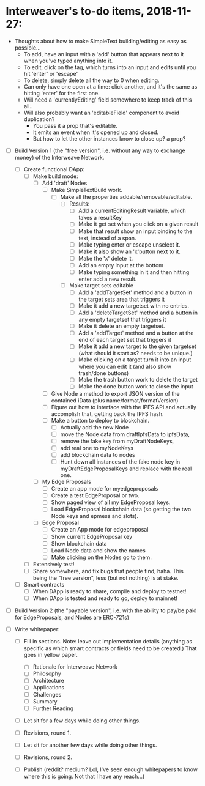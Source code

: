 # Interweaver's to-do items, 2018-11-27:

- Thoughts about how to make SimpleText building/editing as easy as possible...
  - To add, have an input with a 'add' button that appears next to it when you've typed anything into it.
  - To edit, click on the tag, which turns into an input and edits until you hit 'enter' or 'escape'
  - To delete, simply delete all the way to 0 when editing.
  - Can only have one open at a time: click another, and it's the same as hitting 'enter' for the first one.
  - Will need a 'currentlyEditing' field somewhere to keep track of this all..
  - Will also probably want an 'editableField' component to avoid duplication?
    - You pass it a prop that's editable.
    - It emits an event when it's opened up and closed.
    - But how to let the other instances know to close up? a prop?

- [ ] Build Version 1 (the "free version", i.e. without any way to exchange money) of the Interweave Network.
  - [ ] Create functional DApp:
    - [ ] Make build mode:
      - [ ] Add 'draft' Nodes
        - [ ] Make SimpleTextBuild work.
          - [ ] Make all the properties addable/removable/editable.
            - [ ] Results:
              - [ ] Add a currentEditingResult variable, which takes a resultKey
              - [ ] Make it get set when you click on a given result
              - [ ] Make that result show an input binding to the text, instead of a span.
              - [ ] Make typing enter or escape unselect it.
              - [ ] Make it also show an 'x'button next to it.
              - [ ] Make the 'x' delete it.
              - [ ] Add an empty input at the bottom
              - [ ] Make typing something in it and then hitting enter add a new result.
            - [ ] Make target sets editable
              - [ ] Add a 'addTargetSet' method and a button in the target sets area that triggers it
              - [ ] Make it add a new targetset with no entries.
              - [ ] Add a 'deleteTargetSet' method and a button in any empty targetset that triggers it
              - [ ] Make it delete an empty targetset.
              - [ ] Add a 'addTarget' method and a button at the end of each target set that triggers it
              - [ ] Make it add a new target to the given targetset (what should it start as? needs to be unique.)
              - [ ] Make clicking on a target turn it into an input where you can edit it (and also show trash/done buttons)
              - [ ] Make the trash button work to delete the target
              - [ ] Make the done button work to close the input
        - [ ] Give Node a method to export JSON version of the contained iData (plus name/format/formatVersion)
        - [ ] Figure out how to interface with the IPFS API and actually accomplish that, getting back the IPFS hash.
        - [ ] Make a button to deploy to blockchain.
          - [ ] Actually add the new Node
          - [ ] move the Node data from draftIpfsData to ipfsData,
          - [ ] remove the fake key from myDraftNodeKeys,
          - [ ] add real one to myNodeKeys
          - [ ] add blockchain data to nodes
          - [ ] Hunt down all instances of the fake node key in myDraftEdgeProposalKeys and replace with the real one.
      - [ ] My Edge Proposals
        - [ ] Create an app mode for myedgeproposals
        - [ ] Create a test EdgeProposal or two.
        - [ ] Show paged view of all my EdgeProposal keys.
        - [ ] Load EdgeProposal blockchain data (so getting the two Node keys and epmess and slots).
      - [ ] Edge Proposal
        - [ ] Create an App mode for edgeproposal
        - [ ] Show current EdgeProposal key
        - [ ] Show blockchain data
        - [ ] Load Node data and show the names
        - [ ] Make clicking on the Nodes go to them.
    - [ ] Extensively test!
    - [ ] Share somewhere, and fix bugs that people find, haha. This being the "free version", less (but not nothing) is at stake.
  - [ ] Smart contracts
    - [ ] When DApp is ready to share, compile and deploy to testnet!
    - [ ] When DApp is tested and ready to go, deploy to mainnet!
    
- [ ] Build Version 2 (the "payable version", i.e. with the ability to pay/be paid for EdgeProposals, and Nodes are ERC-721s)

- [ ] Write whitepaper:
    - [ ] Fill in sections. Note: leave out implementation details (anything as specific as which smart contracts or fields need to be created.) That goes in yellow paper.
      - [ ] Rationale for Interweave Network
      - [ ] Philosophy
      - [ ] Architecture
      - [ ] Applications
      - [ ] Challenges
      - [ ] Summary
      - [ ] Further Reading
    - [ ] Let sit for a few days while doing other things.
    - [ ] Revisions, round 1.
    - [ ] Let sit for another few days while doing other things.
    - [ ] Revisions, round 2.
    - [ ] Publish (reddit? medium? Lol, I've seen enough whitepapers to know where this is going. Not that I have any reach...)
 



 
